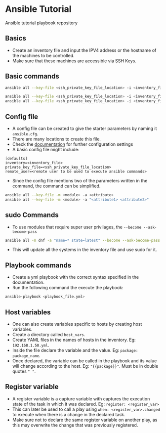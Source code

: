 # Ansible Tutorial
Ansible tutorial playbook repository

## Basics
- Create an inventory file and input the IPV4 address or the hostname of the machines to be controlled.
- Make sure that these machines are accessible via SSH Keys.

## Basic commands
``` bash
ansible all --key-file <ssh_private_key_file_location> -i <inventory_file> -m <module>
```

``` bash
ansible all --key-file <ssh_private_key_file_location> -i <inventory_file> -m <module> -a <attribute>
ansible all --key-file <ssh_private_key_file_location> -i <inventory_file> -m <module> -a "<attribute1> <attribute2>"
```

## Config file
- A config file can be created to give the starter parameters by naming it `ansible.cfg`.
- There are many locations to create this file.
- Check the [documentation](https://docs.ansible.com/ansible/latest/reference_appendices/config.html) for further configuration settings
- A basic config file might include:
```
[defaults]
inventory=<inventory_file>
private_key_file=<ssh_private_key_file_location>
remote_user=<remote user to be used to execute ansible commands>
```

- Since the config file mentions two of the parameters written in the command, the command can be simplified.
``` bash
ansible all --key-file -m <module> -a <attribute>
ansible all --key-file -m <module> -a "<attribute1> <attribute2>"
```

## sudo Commands
- To use modules that require super user privilages, the `--become --ask-become-pass`
``` bash
ansible all -m dnf -a "name=* state=latest" --become --ask-become-pass
```

- This will update all the systems in the inventory file and use sudo for it.

## Playbook commands
- Create a yml playbook with the correct syntax specified in the documentation.
- Run the following command the execute the playbook:
``` bash
ansible-playbook <playbook_file.yml>
```
## Host variables
- One can also create variables specific to hosts by creating host variables.
- Create a directory called `host_vars`.
- Create YAML files in the names of hosts in the inventory. Eg: `192.168.1.50.yml`.
- Inside the file declare the variable and the value. Eg: `package: package_name`.
- Once declared, the variable can be called in the playbook and its value will change according to the host. Eg: `"{{package}}"`. Must be in double quotes `" "`.

## Register variable
- A register variable is a capture variable with captures the execution state of the task in which it was declared. Eg: `register: <register_var>`
- This can later be used to call a play using `when: <register_var>.changed` to execute when there is a change in the declared task.
- Make sure not to declare the same register variable on another play, as this may overwrite the change that was previously registered.
